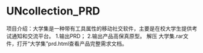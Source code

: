 # UNcollection_PRD
项目介绍：大学集是一种带有工具属性的移动社交软件，主要是在校大学生提供考试通知和交流平台。
1.输出PRD；
2.输出产品高保真原型。
解压 大学集.rar文件，打开“大学集”prd.html查看产品完整需求文档。
